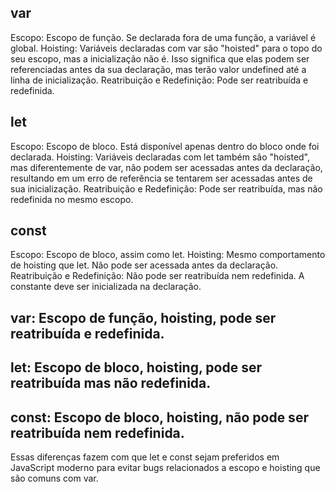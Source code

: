## var
Escopo: Escopo de função. Se declarada fora de uma função, a variável é global.
Hoisting: Variáveis declaradas com var são "hoisted" para o topo do seu escopo, mas a inicialização não é. Isso significa que elas podem ser referenciadas antes da sua declaração, mas terão valor undefined até a linha de inicialização.
Reatribuição e Redefinição: Pode ser reatribuída e redefinida.

## let
Escopo: Escopo de bloco. Está disponível apenas dentro do bloco onde foi declarada.
Hoisting: Variáveis declaradas com let também são "hoisted", mas diferentemente de var, não podem ser acessadas antes da declaração, resultando em um erro de referência se tentarem ser acessadas antes de sua inicialização.
Reatribuição e Redefinição: Pode ser reatribuída, mas não redefinida no mesmo escopo.

## const
Escopo: Escopo de bloco, assim como let.
Hoisting: Mesmo comportamento de hoisting que let. Não pode ser acessada antes da declaração.
Reatribuição e Redefinição: Não pode ser reatribuída nem redefinida. A constante deve ser inicializada na declaração.

## var: Escopo de função, hoisting, pode ser reatribuída e redefinida.

## let: Escopo de bloco, hoisting, pode ser reatribuída mas não redefinida.

## const: Escopo de bloco, hoisting, não pode ser reatribuída nem redefinida.


Essas diferenças fazem com que let e const sejam preferidos em JavaScript moderno para evitar bugs relacionados a escopo e hoisting que são comuns com var.









